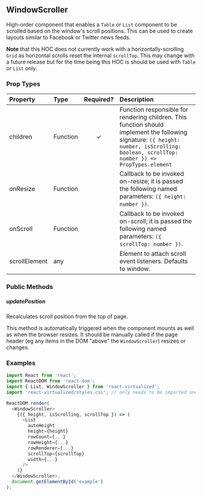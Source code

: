 WindowScroller
---------------

High-order component that enables a `Table` or `List` component to be scrolled based on the window's scroll positions.
This can be used to create layouts similar to Facebook or Twitter news feeds.

**Note** that this HOC does not currently work with a horizontally-scrolling `Grid` as horizontal scrolls reset the internal `scrollTop`.
This may change with a future release but for the time being this HOC is should be used with `Table` or `List` only.

### Prop Types
| Property | Type | Required? | Description |
|:---|:---|:---:|:---|
| children | Function | ✓ | Function responsible for rendering children. This function should implement the following signature: `({ height: number, isScrolling: boolean, scrollTop: number }) => PropTypes.element` |
| onResize | Function |  | Callback to be invoked on-resize; it is passed the following named parameters: `({ height: number })`. | 
| onScroll | Function |  | Callback to be invoked on-scroll; it is passed the following named parameters: `({ scrollTop: number })`. | 
| scrollElement | any |  | Element to attach scroll event listeners. Defaults to window. |

### Public Methods

##### updatePosition

Recalculates scroll position from the top of page.

This method is automatically triggered when the component mounts as well as when the browser resizes. It should be manually called if the page header (eg any items in the DOM "above" the `WindowScroller`) resizes or changes.

### Examples

```javascript
import React from 'react';
import ReactDOM from 'react-dom';
import { List, WindowScroller } from 'react-virtualized';
import 'react-virtualized/styles.css'; // only needs to be imported once

ReactDOM.render(
  <WindowScroller>
    {({ height, isScrolling, scrollTop }) => (
      <List
        autoHeight
        height={height}
        rowCount={...}
        rowHeight={...}
        rowRenderer={...}
        scrollTop={scrollTop}
        width={...}
      />
    )}
  </WindowScroller>,
  document.getElementById('example')
);
```
